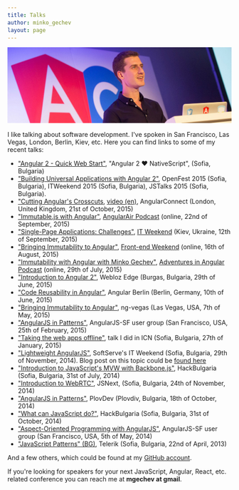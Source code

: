 ```yaml
---
title: Talks
author: minko_gechev
layout: page
---
```


![AngularConnect](/images/ngconnect.jpg)

I like talking about software development. I've spoken in San Francisco, Las Vegas, London, Berlin, Kiev, etc. Here you can find links to some of my recent talks:

- ["Angular 2 - Quick Web Start"](https://speakerdeck.com/mgechev/angular-2-quick-web-start), "Angular 2 ❤ NativeScript", (Sofia, Bulgaria)
- ["Building Universal Applications with Angular 2"](https://speakerdeck.com/mgechev/building-universal-applications-with-angular-2), OpenFest 2015 (Sofia, Bulgaria), ITWeekend 2015 (Sofia, Bulgaria), JSTalks 2015 (Sofia, Bulgaria).
- ["Cutting Angular's Crosscuts](https://speakerdeck.com/mgechev/cutting-angulars-crosscuts), [video (en)](https://www.youtube.com/watch?v=C6e6-31HD5A), AngularConnect (London, United Kingdom, 21st of October, 2015)
- ["Immutable.js with Angular"](https://www.youtube.com/watch?v=gN1K1hE9v4g), [AngularAir Podcast](http://angular-air.com/) (online, 22nd of September, 2015)
- ["Single-Page Applications: Challenges"](https://speakerdeck.com/mgechev/single-page-applications-challenges), [IT Weekend](http://ukraine.itweekend.ua/en/) (Kiev, Ukraine, 12th of September, 2015)
- ["Bringing Immutability to Angular"](https://speakerdeck.com/mgechev/bringing-immutability-to-angular), [Front-end Weekend](http://frontendweekend.uwcua.com/) (online, 16th of August, 2015)
- ["Immutability with Angular with Minko Gechev"](http://devchat.tv/adventures-in-angular/054-aia-immutability-with-angular-with-minko-gechev), [Adventures in Angular Podcast](http://adventuresinangular.com/) (online, 29th of July, 2015)
- ["Introduction to Angular 2"](https://speakerdeck.com/mgechev/introduction-to-angular-2), Webloz Edge (Burgas, Bulgaria, 29th of June, 2015)
- ["Code Reusability in Angular"](https://speakerdeck.com/mgechev/code-reusability-in-angular), Angular Berlin (Berlin, Germany, 10th of June, 2015)
- ["Bringing Immutability to Angular"](https://www.youtube.com/watch?v=zeChCjj-tbY), ng-vegas (Las Vegas, USA, 7th of May, 2015)
- ["AngularJS in Patterns"](https://speakerdeck.com/mgechev/angularjs-in-patterns-lightning-talk), AngularJS-SF user group (San Francisco, USA, 25th of February, 2015)
- ["Taking the web apps offline"](https://speakerdeck.com/mgechev/taking-the-web-apps-offline), talk I did in ICN (Sofia, Bulgaria, 27th of January, 2015)
- ["Lightweight AngularJS"](https://speakerdeck.com/mgechev/lightweight-angularjs), SoftServe's IT Weekend (Sofia, Bulgaria, 29th of November, 2014). Blog post on this topic could be [found here](https://github.com/mgechev/light-angularjs)
- ["Introduction to JavaScript's MVW with Backbone.js"](https://speakerdeck.com/mgechev/introduction-to-mvw-in-javascript), HackBulgaria (Sofia, Bulgaria, 31st of July, 2014)
- ["Introduction to WebRTC"](https://github.com/mgechev/webrtc-slides-jsnext), JSNext, (Sofia, Bulgaria, 24th of November, 2014)
- ["AngularJS in Patterns"](https://github.com/mgechev/angularjs-in-patterns-slides-plovdev), PlovDev (Plovdiv, Bulgaria, 18th of October, 2014)
- ["What can JavaScript do?"](https://github.com/mgechev/what-js-can-do-slides), HackBulgaria (Sofia, Bulgaria, 31st of October, 2014)
- ["Aspect-Oriented Programming with AngularJS"](https://github.com/mgechev/angular-aop-talk), AngularJS-SF user group (San Francisco, USA, 5th of May, 2014)
- ["JavaScript Patterns" (BG)](https://www.youtube.com/watch?v=a23oYdqQVvM), Telerik (Sofia, Bulgaria, 22nd of April, 2013)

And a few others, which could be found at my [GitHub account](https://github.com/mgechev).

If you're looking for speakers for your next JavaScript, Angular, React, etc. related conference you can reach me at **mgechev at gmail**.

